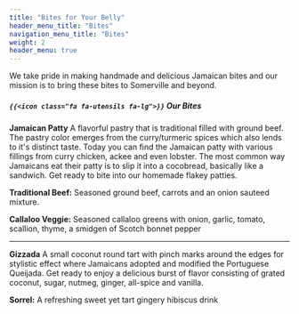 ```yaml
---
title: "Bites for Your Belly"
header_menu_title: "Bites"
navigation_menu_title: "Bites"
weight: 2
header_menu: true
---
```


We take pride in making handmade and delicious Jamaican bites and our mission is to bring these bites to Somerville and beyond.


##### `{{<icon class="fa fa-utensils fa-lg">}}` Our Bites

**Jamaican Patty**
A flavorful pastry that is traditional filled with ground beef. The pastry color emerges from the curry/turmeric spices which also lends to it's distinct taste. Today you can find the Jamaican patty with various fillings from curry chicken, ackee and even lobster. The most common way Jamaicans eat their patty is to slip it into a cocobread, basically like a sandwich. Get ready to bite into our homemade flakey patties.

**Traditional Beef:**
Seasoned ground beef, carrots and an onion sauteed mixture. 

**Callaloo Veggie:** 
Seasoned callaloo greens with onion, garlic, tomato, scallion, thyme, a smidgen of Scotch bonnet pepper

---

**Gizzada**
A small coconut round tart with pinch marks around the edges for stylistic effect where Jamaicans adopted and modified the Portuguese Queijada. Get ready to enjoy a delicious burst of flavor consisting of grated coconut, sugar, nutmeg, ginger, all-spice and vanilla. 

**Sorrel:** 
A refreshing sweet yet tart gingery hibiscus drink